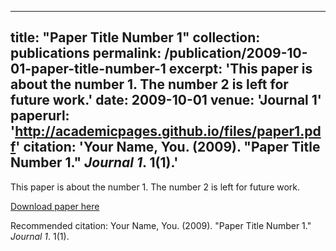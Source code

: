 <!-- 2017
---
1. (ICCCS 2017) Shangqing Liu, Yanchao Zhao, Bing Chen “WiSmart: Robust human access and identification for smart homes using WiFi signals” In Proceedings of International Conference on Cloud Computing and Security, 855-861.
2. (ISPA 2017) Shangqing Liu, Yanchao Zhao, Bing Chen "WiCount: A deep learning approach for crowd counting using WiFi signals" In Proceedings of 2017 IEEE International Symposium on Parallel and Distributed Processing with Applications and 2017 IEEE International Conference on Ubiquitous Computing and Communications (ISPA/IUCC), 967-974.
--- -->

---
title: "Paper Title Number 1"
collection: publications
permalink: /publication/2009-10-01-paper-title-number-1
excerpt: 'This paper is about the number 1. The number 2 is left for future work.'
date: 2009-10-01
venue: 'Journal 1'
paperurl: 'http://academicpages.github.io/files/paper1.pdf'
citation: 'Your Name, You. (2009). &quot;Paper Title Number 1.&quot; <i>Journal 1</i>. 1(1).'
---
This paper is about the number 1. The number 2 is left for future work.

[Download paper here](http://academicpages.github.io/files/paper1.pdf)

Recommended citation: Your Name, You. (2009). "Paper Title Number 1." <i>Journal 1</i>. 1(1).